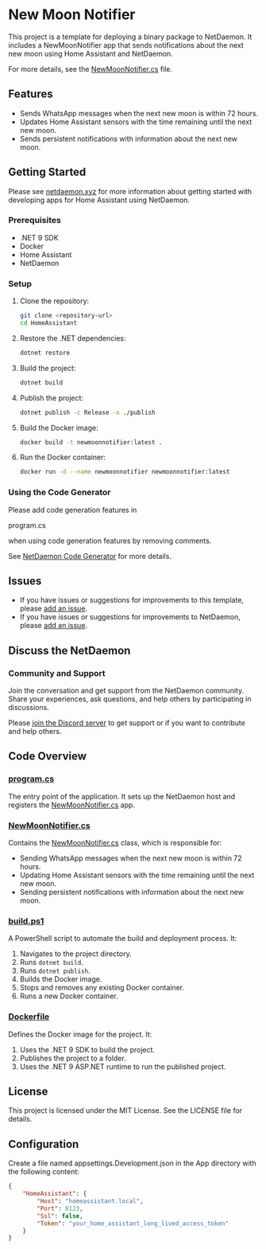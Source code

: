 # New Moon Notifier

This project is a template for deploying a binary package to NetDaemon. It includes a NewMoonNotifier app that sends notifications about the next new moon using Home Assistant and NetDaemon.

For more details, see the [NewMoonNotifier.cs](HomeAssistant/apps/NewMoonNotifier/NewMoonNotifier.cs) file.

## Features

- Sends WhatsApp messages when the next new moon is within 72 hours.
- Updates Home Assistant sensors with the time remaining until the next new moon.
- Sends persistent notifications with information about the next new moon.

## Getting Started

Please see [netdaemon.xyz](https://netdaemon.xyz/docs) for more information about getting started with developing apps for Home Assistant using NetDaemon.

### Prerequisites

- .NET 9 SDK
- Docker
- Home Assistant
- NetDaemon

### Setup

1. Clone the repository:

    ```sh
    git clone <repository-url>
    cd HomeAssistant
    ```

2. Restore the .NET dependencies:

    ```sh
    dotnet restore
    ```

3. Build the project:

    ```sh
    dotnet build
    ```

4. Publish the project:

    ```sh
    dotnet publish -c Release -o ./publish
    ```

5. Build the Docker image:

    ```sh
    docker build -t newmoonnotifier:latest .
    ```

6. Run the Docker container:

    ```sh
    docker run -d --name newmoonnotifier newmoonnotifier:latest
    ```

### Using the Code Generator

Please add code generation features in 

program.cs

 when using code generation features by removing comments.

See [NetDaemon Code Generator](https://netdaemon.xyz/docs/hass_model/hass_model_codegen) for more details.

## Issues

- If you have issues or suggestions for improvements to this template, please [add an issue](https://github.com/net-daemon/netdaemon-app-template).
- If you have issues or suggestions for improvements to NetDaemon, please [add an issue](https://github.com/net-daemon/netdaemon/issues).

## Discuss the NetDaemon

### Community and Support

Join the conversation and get support from the NetDaemon community. Share your experiences, ask questions, and help others by participating in discussions.

Please [join the Discord server](https://discord.gg/K3xwfcX) to get support or if you want to contribute and help others.

## Code Overview

### [program.cs](HomeAssistant/program.cs)

The entry point of the application. It sets up the NetDaemon host and registers the [NewMoonNotifier.cs](HomeAssistant/apps/NewMoonNotifier/NewMoonNotifier.cs) app.

### [NewMoonNotifier.cs](HomeAssistant/apps/NewMoonNotifier/NewMoonNotifier.cs)

Contains the [NewMoonNotifier.cs](HomeAssistant/apps/NewMoonNotifier/NewMoonNotifier.cs) class, which is responsible for:

- Sending WhatsApp messages when the next new moon is within 72 hours.
- Updating Home Assistant sensors with the time remaining until the next new moon.
- Sending persistent notifications with information about the next new moon.

### [build.ps1](HomeAssistant/build.ps1)

A PowerShell script to automate the build and deployment process. It:

1. Navigates to the project directory.
2. Runs `dotnet build`.
3. Runs `dotnet publish`.
4. Builds the Docker image.
5. Stops and removes any existing Docker container.
6. Runs a new Docker container.

### [Dockerfile](HomeAssistant/Dockerfile)

Defines the Docker image for the project. It:

1. Uses the .NET 9 SDK to build the project.
2. Publishes the project to a folder.
3. Uses the .NET 9 ASP.NET runtime to run the published project.

## License

This project is licensed under the MIT License. See the LICENSE file for details.

## Configuration

Create a file named appsettings.Development.json in the App directory with the following content:

```json
{
    "HomeAssistant": {
        "Host": "homeassistant.local",
        "Port": 8123,
        "Ssl": false,
        "Token": "your_home_assistant_long_lived_access_token"
    }
}
```

